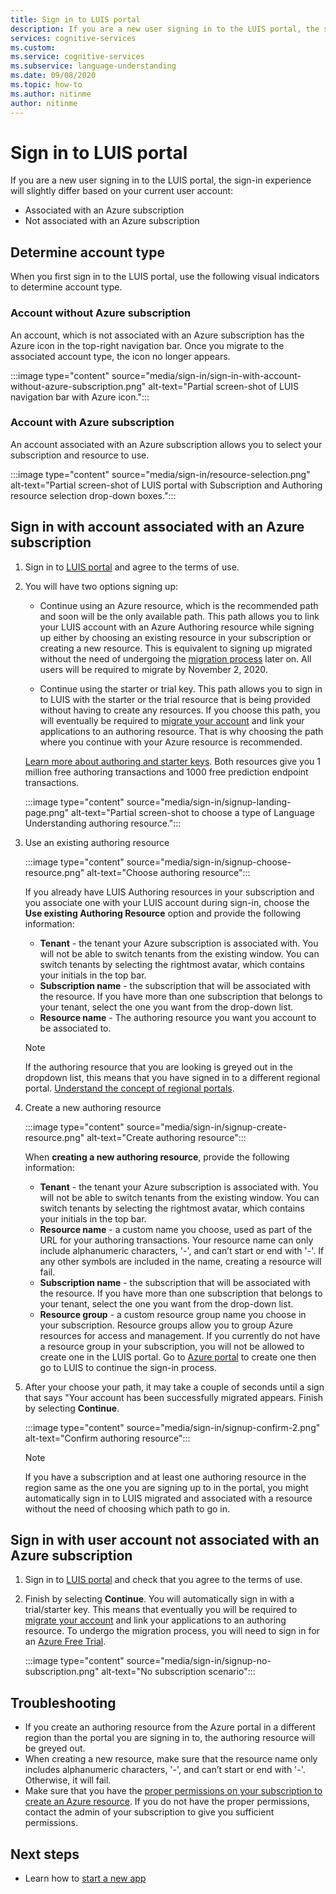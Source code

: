 ```yaml
---
title: Sign in to LUIS portal
description: If you are a new user signing in to the LUIS portal, the sign-in experience will slightly differ based on your current user account.
services: cognitive-services
ms.custom:
ms.service: cognitive-services
ms.subservice: language-understanding
ms.date: 09/08/2020
ms.topic: how-to
ms.author: nitinme
author: nitinme
---
```

# Sign in to LUIS portal

If you are a new user signing in to the LUIS portal, the sign-in experience will slightly differ based on your current user account:
  * Associated with an Azure subscription
  * Not associated with an Azure subscription

## Determine account type

When you first sign in to the LUIS portal, use the following visual indicators to determine account type.

### Account without Azure subscription

An account, which is not associated with an Azure subscription has the Azure icon in the top-right navigation bar. Once you migrate to the associated account type, the icon no longer appears.

:::image type="content" source="media/sign-in/sign-in-with-account-without-azure-subscription.png" alt-text="Partial screen-shot of LUIS navigation bar with Azure icon.":::

### Account with Azure subscription

An account associated with an Azure subscription allows you to select your subscription and resource to use.

:::image type="content" source="media/sign-in/resource-selection.png" alt-text="Partial screen-shot of LUIS portal with Subscription and Authoring resource selection drop-down boxes.":::

## Sign in with account associated with an Azure subscription

1. Sign in to [LUIS portal](https://www.luis.ai) and agree to the terms of use.

1. You will have two options signing up:

    * Continue using an Azure resource, which is the recommended path and soon will be the only available path. This path allows you to link your LUIS account with an Azure Authoring resource while signing up either by choosing an existing resource in your subscription or creating a new resource. This is equivalent to signing up migrated without the need of undergoing the [migration process](luis-migration-authoring.md#what-is-migration) later on. All users will be required to migrate by November 2, 2020.

    * Continue using the starter or trial key. This path allows you to sign in to LUIS with the starter or the trial resource that is being provided without having to create any resources. If you choose this path, you will eventually be required to [migrate your account](luis-migration-authoring.md#migration-steps) and link your applications to an authoring resource. That is why choosing the path where you continue with your Azure resource is recommended.

    [Learn more about authoring and starter keys](luis-how-to-azure-subscription.md#luis-resources). Both resources give you 1 million free authoring transactions and 1000 free prediction endpoint transactions.

    :::image type="content" source="media/sign-in/signup-landing-page.png" alt-text="Partial screen-shot to choose a type of Language Understanding authoring resource.":::

1. Use an existing authoring resource

    :::image type="content" source="media/sign-in/signup-choose-resource.png" alt-text="Choose authoring resource":::

    If you already have LUIS Authoring resources in your subscription and you associate one with your LUIS account during sign-in, choose the **Use existing Authoring Resource** option and provide the following information:

    * **Tenant** - the tenant your Azure subscription is associated with. You will not be able to switch tenants from the existing window. You can switch tenants by selecting the rightmost avatar, which contains your initials in the top bar.
    * **Subscription name** - the subscription that will be associated with the resource. If you have more than one subscription that belongs to your tenant, select the one you want from the drop-down list.
    * **Resource name** - The authoring resource you want you account to be associated to.

    > [!Note]
    > If the authoring resource that you are looking is greyed out in the dropdown list, this means that you have signed in to a different regional portal. [Understand the concept of regional portals](luis-reference-regions.md#luis-authoring-regions).

1. Create a new authoring resource

    :::image type="content" source="media/sign-in/signup-create-resource.png" alt-text="Create authoring resource":::

    When **creating a new authoring resource**, provide the following information:

    * **Tenant** - the tenant your Azure subscription is associated with. You will not be able to switch tenants from the existing window. You can switch tenants by selecting the rightmost avatar, which contains your initials in the top bar.
    * **Resource name** - a custom name you choose, used as part of the URL for your authoring transactions. Your resource name can only include alphanumeric characters, '-', and can’t start or end with '-'. If any other symbols are included in the name, creating a resource will fail.
    * **Subscription name** - the subscription that will be associated with the resource. If you have more than one subscription that belongs to your tenant, select the one you want from the drop-down list.
    * **Resource group** - a custom resource group name you choose in your subscription. Resource groups allow you to group Azure resources for access and management. If you currently do not have a resource group in your subscription, you will not be allowed to create one in the LUIS portal. Go to [Azure portal](https://ms.portal.azure.com/#create/Microsoft.ResourceGroup) to create one then go to LUIS to continue the sign-in process.

1. After your choose your path, it may take a couple of seconds until a sign that says "Your account has been successfully migrated appears. Finish by selecting **Continue**.

    :::image type="content" source="media/sign-in/signup-confirm-2.png" alt-text="Confirm authoring resource":::

    > [!Note]
    > If you have a subscription and at least one authoring resource in the region same as the one you are signing up to in the portal, you might automatically sign in to LUIS migrated and associated with a resource without the need of choosing which path to go in.


## Sign in with user account not associated with an Azure subscription

1. Sign in to [LUIS portal](https://www.luis.ai) and check that you agree to the terms of use.

1. Finish by selecting **Continue**. You will automatically sign in with a trial/starter key. This means that eventually you will be required to [migrate your account](luis-migration-authoring.md#migration-steps) and link your applications to an authoring resource. To undergo the migration process, you will need to sign in for an [Azure Free Trial](https://azure.microsoft.com/free/).

    :::image type="content" source="media/sign-in/signup-no-subscription.png" alt-text="No subscription scenario":::

## Troubleshooting

* If you create an authoring resource from the Azure portal in a different region than the portal you are signing in to, the authoring resource will be greyed out.
* When creating a new resource, make sure that the resource name only includes alphanumeric characters, '-', and can’t start or end with '-'. Otherwise, it will fail.
* Make sure that you have the [proper permissions on your subscription to create an Azure resource](../../role-based-access-control/rbac-and-directory-admin-roles.md#azure-roles). If you do not have the proper permissions, contact the admin of your subscription to give you sufficient permissions.

## Next steps

* Learn how to [start a new app](luis-how-to-start-new-app.md)
